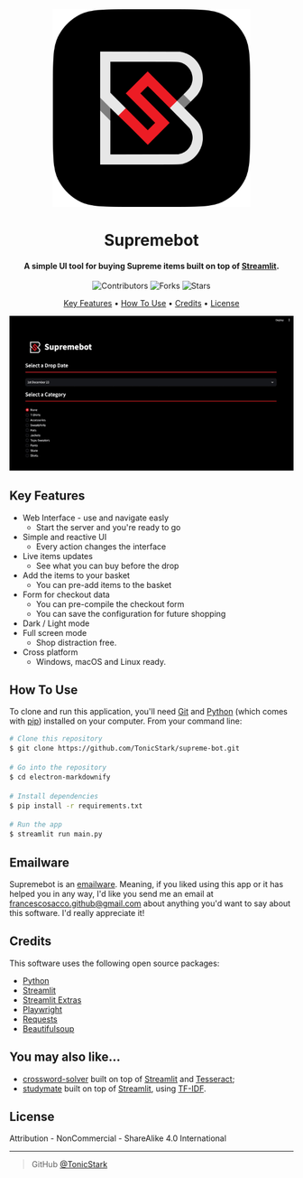 <div align="center">
  <img src="img/icon.png" alt="Supremebot" width="350">
  <h1>Supremebot</h1>
</div>

<h4 align="center">A simple UI tool for buying Supreme items built on top of <a href="https://streamlit.io/" target="_blank">Streamlit</a>.</h4>

<p align="center">
  <img src="https://img.shields.io/github/contributors/TonicStark/supreme-bot?style=for-the-badge" alt="Contributors">
  <img src="https://img.shields.io/github/forks/TonicStark/supreme-bot?style=for-the-badge" alt="Forks">
  <img src="https://img.shields.io/github/stars/TonicStark/supreme-bot?style=for-the-badge" alt="Stars">
</p>

<p align="center">
  <a href="#key-features">Key Features</a> •
  <a href="#how-to-use">How To Use</a> •
  <a href="#credits">Credits</a> •
  <a href="#license">License</a>
</p>

<div align="center">
  <img src="./img/usage.gif">
</div>

## Key Features
* Web Interface - use and navigate easly
  - Start the server and you're ready to go
* Simple and reactive UI
  - Every action changes the interface
* Live items updates
  - See what you can buy before the drop
* Add the items to your basket
  - You can pre-add items to the basket
* Form for checkout data
  - You can pre-compile the checkout form
  - You can save the configuration for future shopping
* Dark / Light mode
* Full screen mode
  - Shop distraction free.
* Cross platform
  - Windows, macOS and Linux ready.

## How To Use
To clone and run this application, you'll need [Git](https://git-scm.com) and [Python](https://www.python.org/downloads/) (which comes with [pip](https://pip.pypa.io/en/stable/)) installed on your computer. From your command line:

```bash
# Clone this repository
$ git clone https://github.com/TonicStark/supreme-bot.git

# Go into the repository
$ cd electron-markdownify

# Install dependencies
$ pip install -r requirements.txt

# Run the app
$ streamlit run main.py
```

## Emailware
Supremebot is an [emailware](https://en.wiktionary.org/wiki/emailware). Meaning, if you liked using this app or it has helped you in any way, I'd like you send me an email at <francescosacco.github@gmail.com> about anything you'd want to say about this software. I'd really appreciate it!

## Credits
This software uses the following open source packages:
- [Python](https://www.python.org/)
- [Streamlit](https://streamlit.io/)
- [Streamlit Extras](https://extras.streamlit.app/)
- [Playwright](https://playwright.dev/python/)
- [Requests](https://requests.readthedocs.io/en/latest/)
- [Beautifulsoup](https://www.crummy.com/software/BeautifulSoup/bs4/doc/)

## You may also like...
- [crossword-solver](https://github.com/TonicStark/crosswords-solver) built on top of [Streamlit](https://streamlit.io/) and [Tesseract](https://github.com/tesseract-ocr/tesseract);
- [studymate](https://github.com/TonicStark/studymate) built on top of [Streamlit](https://streamlit.io/), using [TF-IDF](https://en.wikipedia.org/wiki/Tf%E2%80%93idf).

## License
Attribution - NonCommercial - ShareAlike 4.0 International

---
> GitHub [@TonicStark](https://github.com/TonicStark)